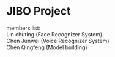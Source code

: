 # JIBO Project
members list:   
Lin chuting (Face Recognizer System)   
Chen Junwei (Voice Recognizer System)   
Chen Qingfeng (Model building)
